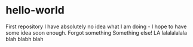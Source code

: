 # hello-world
First repository
I have absolutely no idea what I am doing - I hope to have some idea soon enough.
Forgot something
Something else!
LA lalalalalala
blah blabh blah
